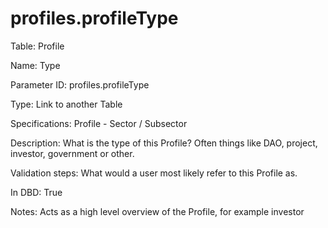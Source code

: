 # profiles.profileType

Table: Profile

Name: Type

Parameter ID: profiles.profileType

Type: Link to another Table

Specifications: Profile - Sector / Subsector

Description: What is the type of this Profile? Often things like DAO, project, investor, government or other. 

Validation steps: What would a user most likely refer to this Profile as. 

In DBD: True

Notes: Acts as a high level overview of the Profile, for example investor 

